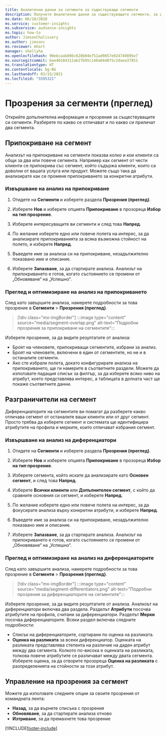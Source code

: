```yaml
---
title: Аналитични данни за сегменти за съществуващи сегменти
description: Получете Аналитични данни за съществуващите сегменти, за да видите разликите и общите черти.
ms.date: 06/10/2020
ms.service: customer-insights
ms.subservice: audience-insights
ms.topic: how-to
author: JimsonChalissery
ms.author: jimsonc
ms.reviewer: mhart
manager: shellyha
ms.openlocfilehash: 90ebcaab896c628b04e751ad9857e924749895e7
ms.sourcegitcommit: bae40184312ab27b95c140a044875c2daea37951
ms.translationtype: HT
ms.contentlocale: bg-BG
ms.lasthandoff: 03/15/2021
ms.locfileid: "5595321"
---
```

# <a name="segment-insights-preview"></a>Прозрения за сегменти (преглед)

Открийте допълнителна информация и прозрения за съществуващите си сегменти. Разберете по какво се отличават и по какво си приличат два сегмента.

## <a name="segment-overlap"></a>Припокриване на сегмент

Анализът на припокриване на сегменти показва колко и кои клиенти са общи за два или повече сегмента. Например как сегмент от чести клиенти се припокрива със сегмент, който съдържа клиенти, които са доволни от вашата услуга или продукт.
Можете също така да анализирате как се променя припокриването за конкретни атрибути.

### <a name="run-an-overlap-analysis"></a>Извършване на анализ на припокриване

1. Отидете на **Сегменти** и изберете раздела **Прозрения (преглед)**.

1. Изберете **Нов** и изберете опцията **Припокриване** в прозореца **Избор на тип прозрение**.

1. Изберете интересуващите ви сегменти и след това **Напред**.

1. По желание изберете едно или повече полета на интерес, за да анализирате припокриванията за всяка възможна стойност на полето, и изберете **Напред**.

1. Въведете име за анализа си на припокриване, незадължително показвано име и описание.

1. Изберете **Запазване**, за да стартирате анализа. Анализът на припокриването е готов, когато състоянието се промени от „Обновяване“ на „Успешно“.

### <a name="view-and-optimize-an-overlap-analysis"></a>Преглед и оптимизиране на анализ на припокриването

След като завършите анализа, намерете подробности за това прозрение в **Сегменти** > **Прозрения (преглед)**.

> [!div class="mx-imgBorder"]
> :::image type="content" source="media/segment-overlap.png" alt-text="Подробни прозрения за припокриване на сегментите":::

Изберете прозрение, за да видите резултатите от анализа:

- Броят на членовете, припокриващи сегментите, избрани за анализ.
- Броят на членовете, включени в един от сегментите, но не и в останалите сегменти.
- Ако сте избрали полета, докато конфигурирате анализа на припокриването, ще ги намерите в съответните раздели. Можете да използвате падащия списък за филтър, за да изберете всяко ниво на атрибут, което представлява интерес, а таблицата в долната част ще покаже съответните данни.

## <a name="segment-differentiators"></a>Разграничители на сегмент

Диференциаторите на сегментите ви помагат да разберете какво отличава сегмент от останалите ваши клиенти или от друг сегмент. Просто трябва да изберете сегмент и системата ще идентифицира атрибутите на профила и мерките, които отличават избрания сегмент.

### <a name="run-a-differentiator-analysis"></a>Извършване на анализ на диференциатори

1. Отидете на **Сегменти** и изберете раздела **Прозрения (преглед)**.

1. Изберете **Нов** и изберете опцията **Припокриване** в прозореца **Избор на тип прозрение**.

1. Изберете сегмента, който искате да анализирате като **Основен сегмент**, и след това **Напред**.

1. Изберете **Всички клиенти** или **Допълнителен сегмент**, с който да сравните основния си сегмент, и изберете **Напред**.

1. По желание изберете едно или повече полета на интерес, за да фокусирате анализа върху конкретни атрибути, и изберете **Напред**.

1. Въведете име за анализа си на припокриване, незадължително показвано име и описание.

1. Изберете **Запазване**, за да стартирате анализа. Анализът на припокриването е готов, когато състоянието се промени от „Обновяване“ на „Успешно“.

### <a name="view-and-optimize-a-differentiators-analysis"></a>Преглед и оптимизиране на анализ на диференциаторите

След като завършите анализа, намерете подробности за това прозрение в **Сегменти** > **Прозрения (преглед)**.

> [!div class="mx-imgBorder"]
> :::image type="content" source="media/segment-differentiators.png" alt-text="Подробни прозрения за диференциаторите на сегментите":::

Изберете прозрение, за да видите резултатите от анализа. Анализът на диференциатори включва два раздела. Разделът **Атрибути** посочва атрибутите на профила, считани за диференциатори. Разделът **Мерки** посочва диференциаторите. Всеки раздел включва следните подробности:

- Списък на диференциаторите, сортирани по оценка на разликата.
- **Оценка на разликата** за всеки диференциатор. Оценката на разликата представлява степента на различие на даден атрибут между два сегмента. Колкото по-висока е оценката на разликата, толкова повече атрибутите се различават между двата сегмента. Изберете оценка, за да отворите прозореца **Оценка на разликата** с разпределенията на стойности за този атрибут.

## <a name="manage-segment-insights"></a>Управление на прозрения за сегмент

Можете да използвате следните опции за своите прозрения от командната лента:

- **Назад**, за да върнете списъка с прозрения
- **Обновяване**, за да стартирате анализа отново
- **Изтриване**, за да премахнете това прозрение


[!INCLUDE[footer-include](../includes/footer-banner.md)]